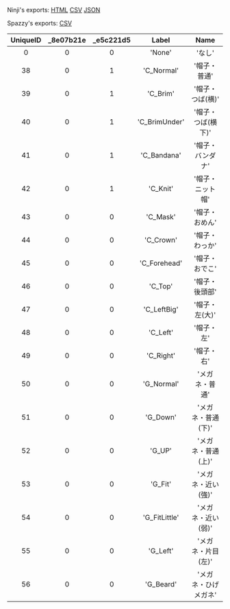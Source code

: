 Ninji's exports: [HTML](https://wuffs.org/acnh/bcsv_140/html/ItemNpcOutfitInfo.html) [CSV](https://wuffs.org/acnh/bcsv_140/csv/ItemNpcOutfitInfo.csv) [JSON](https://wuffs.org/acnh/bcsv_140/json/ItemNpcOutfitInfo.json)

Spazzy's exports: [CSV](JSON)

| UniqueID | _8e07b21e | _e5c221d5 | Label | Name |
|:--:|:--:|:--:|:--:|:--:|
| 0 | 0 | 0 | 'None' | 'なし' | 
| 38 | 0 | 1 | 'C_Normal' | '帽子・普通' | 
| 39 | 0 | 1 | 'C_Brim' | '帽子・つば(横)' | 
| 40 | 0 | 1 | 'C_BrimUnder' | '帽子・つば(横下)' | 
| 41 | 0 | 1 | 'C_Bandana' | '帽子・バンダナ' | 
| 42 | 0 | 1 | 'C_Knit' | '帽子・ニット帽' | 
| 43 | 0 | 0 | 'C_Mask' | '帽子・おめん' | 
| 44 | 0 | 0 | 'C_Crown' | '帽子・わっか' | 
| 45 | 0 | 0 | 'C_Forehead' | '帽子・おでこ' | 
| 46 | 0 | 0 | 'C_Top' | '帽子・後頭部' | 
| 47 | 0 | 0 | 'C_LeftBig' | '帽子・左(大)' | 
| 48 | 0 | 0 | 'C_Left' | '帽子・左' | 
| 49 | 0 | 0 | 'C_Right' | '帽子・右' | 
| 50 | 0 | 0 | 'G_Normal' | 'メガネ・普通' | 
| 51 | 0 | 0 | 'G_Down' | 'メガネ・普通(下)' | 
| 52 | 0 | 0 | 'G_UP' | 'メガネ・普通(上)' | 
| 53 | 0 | 0 | 'G_Fit' | 'メガネ・近い(強)' | 
| 54 | 0 | 0 | 'G_FitLittle' | 'メガネ・近い(弱)' | 
| 55 | 0 | 0 | 'G_Left' | 'メガネ・片目(左)' | 
| 56 | 0 | 0 | 'G_Beard' | 'メガネ・ひげメガネ' | 

